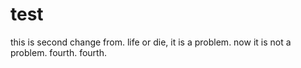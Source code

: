 # test
this is second change from.
life or die, it is a problem.
now it is not a problem.
fourth.
fourth.